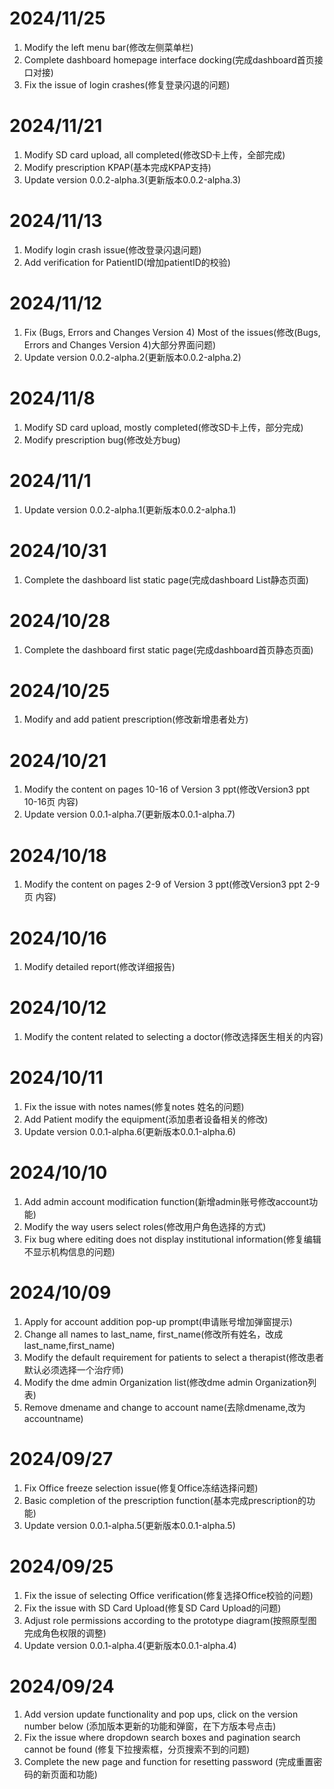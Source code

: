 # 2024/11/25

1. Modify the left menu bar(修改左侧菜单栏)
2. Complete dashboard homepage interface docking(完成dashboard首页接口对接)
3. Fix the issue of login crashes(修复登录闪退的问题)

# 2024/11/21

1. Modify SD card upload, all completed(修改SD卡上传，全部完成)
2. Modify prescription KPAP(基本完成KPAP支持)
3. Update version 0.0.2-alpha.3(更新版本0.0.2-alpha.3)

# 2024/11/13

1. Modify login crash issue(修改登录闪退问题)
2. Add verification for PatientID(增加patientID的校验)

# 2024/11/12

1. Fix (Bugs, Errors and Changes Version 4) Most of the issues(修改(Bugs, Errors and Changes Version 4)大部分界面问题)
2. Update version 0.0.2-alpha.2(更新版本0.0.2-alpha.2)

# 2024/11/8

1. Modify SD card upload, mostly completed(修改SD卡上传，部分完成)
2. Modify prescription bug(修改处方bug)

# 2024/11/1

1. Update version 0.0.2-alpha.1(更新版本0.0.2-alpha.1)

# 2024/10/31

1. Complete the dashboard list static page(完成dashboard List静态页面)

# 2024/10/28

1. Complete the dashboard first static page(完成dashboard首页静态页面)

# 2024/10/25

1. Modify and add patient prescription(修改新增患者处方)

# 2024/10/21

1. Modify the content on pages 10-16 of Version 3 ppt(修改Version3 ppt 10-16页 内容)
2. Update version 0.0.1-alpha.7(更新版本0.0.1-alpha.7)

# 2024/10/18

1. Modify the content on pages 2-9 of Version 3 ppt(修改Version3 ppt 2-9页 内容)

# 2024/10/16

1. Modify detailed report(修改详细报告)

# 2024/10/12

1. Modify the content related to selecting a doctor(修改选择医生相关的内容)

# 2024/10/11

1. Fix the issue with notes names(修复notes 姓名的问题)
2. Add Patient modify the equipment(添加患者设备相关的修改)
3. Update version 0.0.1-alpha.6(更新版本0.0.1-alpha.6)

# 2024/10/10

1. Add admin account modification function(新增admin账号修改account功能)
2. Modify the way users select roles(修改用户角色选择的方式)
3. Fix bug where editing does not display institutional information(修复编辑不显示机构信息的问题)

# 2024/10/09

1. Apply for account addition pop-up prompt(申请账号增加弹窗提示)
2. Change all names to last_name, first_name(修改所有姓名，改成last_name,first_name)
3. Modify the default requirement for patients to select a therapist(修改患者默认必须选择一个治疗师)
4. Modify the dme admin Organization list(修改dme admin Organization列表)
5. Remove dmename and change to account name(去除dmename,改为accountname)

# 2024/09/27

1. Fix Office freeze selection issue(修复Office冻结选择问题)
2. Basic completion of the prescription function(基本完成prescription的功能)
3. Update version 0.0.1-alpha.5(更新版本0.0.1-alpha.5)

# 2024/09/25

1. Fix the issue of selecting Office verification(修复选择Office校验的问题)
2. Fix the issue with SD Card Upload(修复SD Card Upload的问题)
3. Adjust role permissions according to the prototype diagram(按照原型图完成角色权限的调整)
4. Update version 0.0.1-alpha.4(更新版本0.0.1-alpha.4)

# 2024/09/24

1. Add version update functionality and pop ups, click on the version number below
   (添加版本更新的功能和弹窗，在下方版本号点击)
2. Fix the issue where dropdown search boxes and pagination search cannot be found (修复下拉搜索框，分页搜索不到的问题)
3. Complete the new page and function for resetting password (完成重置密码的新页面和功能)
